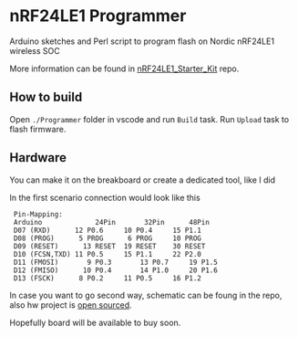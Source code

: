 # nRF24LE1 Programmer

Arduino sketches and Perl script to program flash on Nordic nRF24LE1 wireless SOC

More information can be found in [nRF24LE1_Starter_Kit](https://github.com/anabolyc/nRF24LE1_Starter_Kit) repo.

## How to build 

Open `./Programmer` folder in vscode and run `Build` task. Run `Upload` task to flash firmware.

## Hardware

You can make it on the breakboard or create a dedicated tool, like I did

In the first scenario connection would look like this

```
 Pin-Mapping:
 Arduino	         24Pin		 32Pin		48Pin
 D07 (RXD)	    12 P0.6		10 P0.4		15 P1.1
 D08 (PROG)	     5 PROG		 6 PROG		10 PROG
 D09 (RESET)	  13 RESET	19 RESET	30 RESET
 D10 (FCSN,TXD)	11 P0.5		15 P1.1		22 P2.0
 D11 (FMOSI)	   9 P0.3		13 P0.7		19 P1.5
 D12 (FMISO)	  10 P0.4		14 P1.0		20 P1.6
 D13 (FSCK)	     8 P0.2		11 P0.5 	16 P1.2

```

In case you want to go second way, schematic can be foung in the repo, also hw project is [open sourced](https://oshwlab.com/andrey.mal/2104-nrf24l01-dev-board_copy_copy). 

Hopefully board will be available to buy soon.